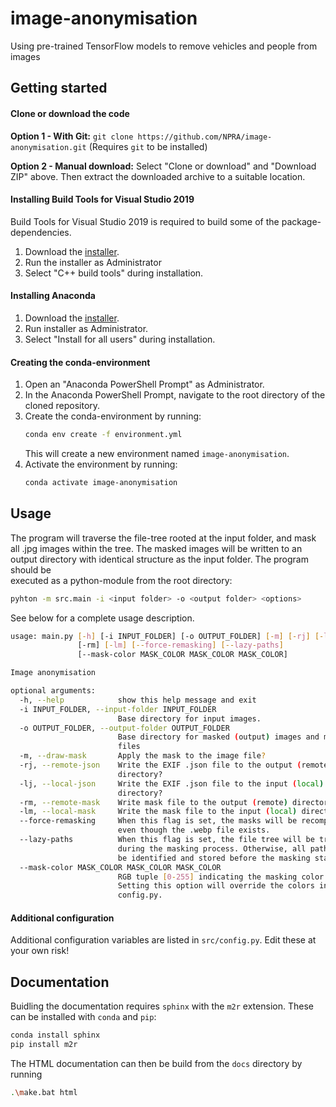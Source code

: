 # image-anonymisation
Using pre-trained TensorFlow models to remove vehicles and people from images

## Getting started
#### Clone or download the code

**Option 1 - With Git:** 
`git clone https://github.com/NPRA/image-anonymisation.git` (Requires `git` to be installed)

**Option 2 - Manual download:**
Select "Clone or download" and "Download ZIP" above. Then extract the downloaded archive to a suitable 
location.

#### Installing Build Tools for Visual Studio 2019
Build Tools for Visual Studio 2019 is required to build some of the package-dependencies. 
1. Download the [installer](https://visualstudio.microsoft.com/thank-you-downloading-visual-studio/?sku=BuildTools&rel=16). 
1. Run the installer as Administrator
1. Select "C++ build tools" during installation. 

#### Installing Anaconda
1. Download the [installer](https://www.anaconda.com/distribution/).
1. Run installer as Administrator.
1. Select "Install for all users" during installation.

#### Creating the conda-environment
1. Open an "Anaconda PowerShell Prompt" as Administrator.
1. In the Anaconda PowerShell Prompt, navigate to the root directory of the cloned repository.
1. Create the conda-environment by running: 
    ```Bash
    conda env create -f environment.yml
    ```
    This will create a new environment named `image-anonymisation`.
1. Activate the environment by running: 
    ```Bash
    conda activate image-anonymisation
    ```

<!---
This is no longer needed after the TF2 migration.
#### Installing `tf_object_detection`
**Note:** The following step requires `git` to be installed. If `git` is not installed, it can be installed
to the conda-environment directly by running `conda install git`.
 
`tf-object detection` can be installed by running included PowerShell script Anaconda PowerShell Prompt 
(make sure that the `image-anonymisation` environment is activated before running the script.):

```Bash
.\install-tf-object-detection.ps1
```
--->

## Usage
The program will traverse the file-tree rooted at the input folder, and mask all .jpg images within the tree. The masked 
images will be written to an output directory with identical structure as the input folder. The program should be  
executed as a python-module from the root directory:
```Bash
pyhton -m src.main -i <input folder> -o <output folder> <options>
```
See below for a complete usage description.
```Bash
usage: main.py [-h] [-i INPUT_FOLDER] [-o OUTPUT_FOLDER] [-m] [-rj] [-lj]
               [-rm] [-lm] [--force-remasking] [--lazy-paths]
               [--mask-color MASK_COLOR MASK_COLOR MASK_COLOR]

Image anonymisation

optional arguments:
  -h, --help            show this help message and exit
  -i INPUT_FOLDER, --input-folder INPUT_FOLDER
                        Base directory for input images.
  -o OUTPUT_FOLDER, --output-folder OUTPUT_FOLDER
                        Base directory for masked (output) images and metadata
                        files
  -m, --draw-mask       Apply the mask to the image file?
  -rj, --remote-json    Write the EXIF .json file to the output (remote)
                        directory?
  -lj, --local-json     Write the EXIF .json file to the input (local)
                        directory?
  -rm, --remote-mask    Write mask file to the output (remote) directory?
  -lm, --local-mask     Write the mask file to the input (local) directory?
  --force-remasking     When this flag is set, the masks will be recomputed
                        even though the .webp file exists.
  --lazy-paths          When this flag is set, the file tree will be traversed
                        during the masking process. Otherwise, all paths will
                        be identified and stored before the masking starts
  --mask-color MASK_COLOR MASK_COLOR MASK_COLOR
                        RGB tuple [0-255] indicating the masking color.
                        Setting this option will override the colors in
                        config.py.
```

#### Additional configuration
Additional configuration variables are listed in `src/config.py`. Edit these at your own risk! 


## Documentation
Buidling the documentation requires `sphinx` with the `m2r` extension. These can be installed with `conda` and `pip`:
```Bash
conda install sphinx
pip install m2r
``` 
The HTML documentation can then be build from the `docs` directory by running
```Bash
.\make.bat html
``` 